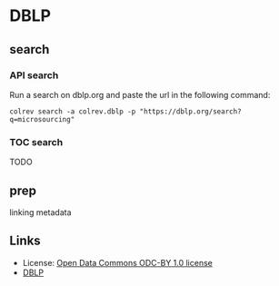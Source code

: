 # DBLP

## search

### API search

Run a search on dblp.org and paste the url in the following command:

```
colrev search -a colrev.dblp -p "https://dblp.org/search?q=microsourcing"
```

### TOC search

TODO

## prep

linking metadata

## Links

- License: [Open Data Commons ODC-BY 1.0 license](https://dblp.org/db/about/copyright.html)
- [DBLP](https://dblp.org/)
